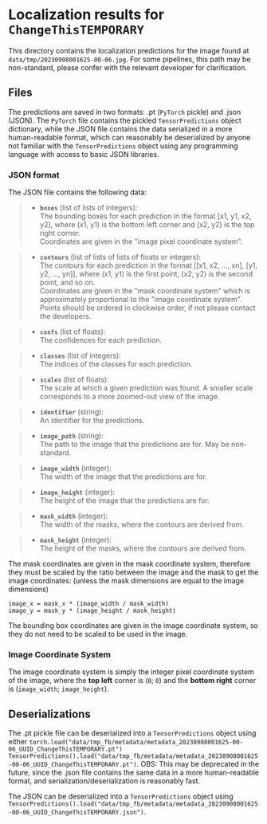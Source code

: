 
# Localization results for `ChangeThisTEMPORARY`
This directory contains the localization predictions for the image found at `data/tmp/20230908001625-00-06.jpg`. For some pipelines, this path may be non-standard, please confer with the relevant developer for clarification.

## Files
The predictions are saved in two formats: .pt (`PyTorch` pickle) and .json (JSON).
The `PyTorch` file contains the pickled `TensorPredictions` object dictionary, while the JSON file contains the data serialized in a more human-readable format, which can reasonably be deserialized by anyone not familiar with the `TensorPredictions` object using any programming language with access to basic JSON libraries.

### JSON format
The JSON file contains the following data:
> - **`boxes`** (list of lists of integers):  
    The bounding boxes for each prediction in the format [x1, y1, x2, y2], where (x1, y1) is the bottom left corner and (x2, y2) is the top right corner. \
    Coordinates are given in the "image pixel coordinate system".

> - **`contours`** (list of lists of lists of floats or integers):  
    The contours for each prediction in the format [[x1, x2, ..., xn], [y1, y2, ..., yn]], where (x1, y1) is the first point, (x2, y2) is the second point, and so on. \
    Coordinates are given in the "mask coordinate system" which is approximately proportional to the "image coordinate system". \
    Points should be ordered in clockwise order, if not please contact the developers. 

> - **`confs`** (list of floats):  
    The confidences for each prediction.

> - **`classes`** (list of integers):  
    The indices of the classes for each prediction.

> - **`scales`** (list of floats):  
    The scale at which a given prediction was found. A smaller scale corresponds to a more zoomed-out view of the image.

> - **`identifier`** (string):  
    An identifier for the predictions.

> - **`image_path`** (string):  
    The path to the image that the predictions are for. May be non-standard.

> - **`image_width`** (integer):  
    The width of the image that the predictions are for.

> - **`image_height`** (integer):  
    The height of the image that the predictions are for.

> - **`mask_width`** (integer):  
    The width of the masks, where the contours are derived from.

> - **`mask_height`** (integer):  
    The height of the masks, where the contours are derived from.

The mask coordinates are given in the mask coordinate system, therefore they must be scaled by the ratio between the image and the mask to get the image coordinates: (unless the mask dimensions are equal to the image dimensions)

```
image_x = mask_x * (image_width / mask_width)
image_y = mask_y * (image_height / mask_height)
```

The bounding box coordinates are given in the image coordinate system, so they do not need to be scaled to be used in the image.

### Image Coordinate System
The image coordinate system is simply the integer pixel coordinate system of the image, where the **top left** corner is (`0`; `0`) and the **bottom right** corner is (`image_width`; `image_height`).

## Deserializations
The .pt pickle file can be deserialized into a `TensorPredictions` object using either `torch.load("data/tmp_fb/metadata/metadata_20230908001625-00-06_UUID_ChangeThisTEMPORARY.pt")` `TensorPredictions().load("data/tmp_fb/metadata/metadata_20230908001625-00-06_UUID_ChangeThisTEMPORARY.pt")`. OBS: This may be deprecated in the future, since the .json file contains the same data in a more human-readable format, and serialization/deserialization is reasonably fast.

The JSON can be deserialized into a `TensorPredictions` object using `TensorPredictions().load("data/tmp_fb/metadata/metadata_20230908001625-00-06_UUID_ChangeThisTEMPORARY.json")`.